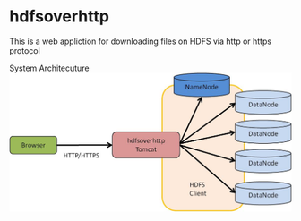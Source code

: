 # hdfsoverhttp
This is a web appliction for downloading files on HDFS via http or https protocol

System Architecuture
<img src="doc/arch.jpg" />
